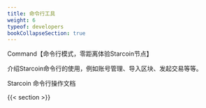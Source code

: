 ```yaml
---
title: 命令行工具
weight: 6
typeof: developers
bookCollapseSection: true
---
```


Command【命令行模式，零距离体验Starcoin节点】

介绍Starcoin命令行的使用，例如账号管理、导入区块、发起交易等等。

<!--more-->

Starcoin 命令行操作文档

{{< section >}}

